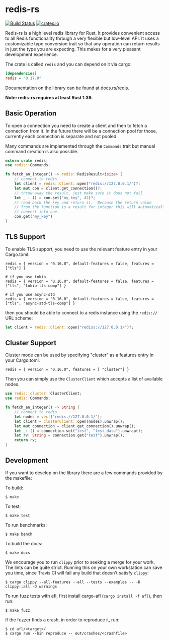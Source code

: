# redis-rs

[![Build Status](https://travis-ci.org/mitsuhiko/redis-rs.svg?branch=master)](https://travis-ci.org/mitsuhiko/redis-rs)
[![crates.io](http://meritbadge.herokuapp.com/redis)](https://crates.io/crates/redis)

Redis-rs is a high level redis library for Rust.  It provides convenient access
to all Redis functionality through a very flexible but low-level API.  It
uses a customizable type conversion trait so that any operation can return
results in just the type you are expecting.  This makes for a very pleasant
development experience.

The crate is called `redis` and you can depend on it via cargo:

```ini
[dependencies]
redis = "0.17.0"
```

Documentation on the library can be found at
[docs.rs/redis](https://docs.rs/redis).

**Note: redis-rs requires at least Rust 1.39.**

## Basic Operation

To open a connection you need to create a client and then to fetch a
connection from it.  In the future there will be a connection pool for
those, currently each connection is separate and not pooled.

Many commands are implemented through the `Commands` trait but manual
command creation is also possible.

```rust
extern crate redis;
use redis::Commands;

fn fetch_an_integer() -> redis::RedisResult<isize> {
    // connect to redis
    let client = redis::Client::open("redis://127.0.0.1/")?;
    let mut con = client.get_connection()?;
    // throw away the result, just make sure it does not fail
    let _ : () = con.set("my_key", 42)?;
    // read back the key and return it.  Because the return value
    // from the function is a result for integer this will automatically
    // convert into one.
    con.get("my_key")
}
```

## TLS Support

To enable TLS support, you need to use the relevant feature entry in your Cargo.toml.

```
redis = { version = "0.16.0", default-features = false, features = ["tls"] }

# if you use tokio
redis = { version = "0.16.0", default-features = false, features = ["tls", "tokio-tls-comp"] }

# if you use async-std
redis = { version = "0.16.0", default-features = false, features = ["tls", "async-std-tls-comp"] }
```

then you should be able to connect to a redis instance using the `redis://` URL scheme:

```rust
let client = redis::Client::open("rediss://127.0.0.1/")?;
```

## Cluster Support

Cluster mode can be used by specifying "cluster" as a features entry in your Cargo.toml.

`redis = { version = "0.16.0", features = [ "cluster"] }`

Then you can simply use the `ClusterClient` which accepts a list of available nodes.

```rust
use redis::cluster::ClusterClient;
use redis::Commands;

fn fetch_an_integer() -> String {
    // connect to redis
    let nodes = vec!["redis://127.0.0.1/"];
    let client = ClusterClient::open(nodes).unwrap();
    let mut connection = client.get_connection().unwrap();
    let _: () = connection.set("test", "test_data").unwrap();
    let rv: String = connection.get("test").unwrap();
    return rv;
}
```

## Development

If you want to develop on the library there are a few commands provided
by the makefile:

To build:

    $ make

To test:

    $ make test

To run benchmarks:

    $ make bench

To build the docs:

    $ make docs

We encourage you to run `clippy` prior to seeking a merge for your work.  The lints can be quite strict.  Running this on your own workstation can save you time, since Travis CI will fail any build that doesn't satisfy `clippy`:

    $ cargo clippy --all-features --all --tests --examples -- -D clippy::all -D warnings

To run fuzz tests with afl, first install cargo-afl (`cargo install -f afl`),
then run:

    $ make fuzz

If the fuzzer finds a crash, in order to reproduce it, run:

    $ cd afl/<target>/
    $ cargo run --bin reproduce -- out/crashes/<crashfile>
